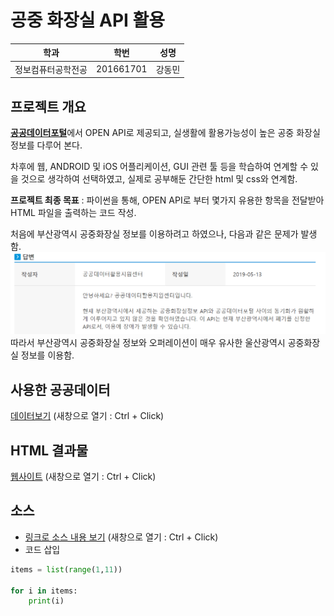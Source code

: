 # 공중 화장실 API 활용

학과 | 학번 | 성명
---- | ---- | ---- 
정보컴퓨터공학전공 |201661701 |강동민


## 프로젝트 개요
<strong>[공공데이터포털](https://data.go.kr)</strong>에서 OPEN API로 제공되고, 실생활에 활용가능성이 높은 공중 화장실 정보를 다루어 본다.

차후에 웹, ANDROID 및 iOS 어플리케이션, GUI 관련 툴 등을 학습하여 연계할 수 있을 것으로 생각하여 선택하였고,
실제로 공부해둔 간단한 html 및 css와 연계함.

<strong>프로젝트 최종 목표</strong> : 파이썬을 통해, OPEN API로 부터 몇가지 유용한 항목을 전달받아 HTML 파일을 출력하는 코드 작성.

처음에 부산광역시 공중화장실 정보를 이용하려고 하였으나, 다음과 같은 문제가 발생함.
![qna](./readmeimg/qna.PNG)
따라서 부산광역시 공중화장실 정보와 오퍼레이션이 매우 유사한 울산광역시 공중화장실 정보를 이용함.


## 사용한 공공데이터 
[데이터보기](http://data.ulsan.go.kr/rest/ulsantoilet/getUlsantoiletList?authApiKey=DEjz18TCYogpRgTo7XL5cAGOmLWhnd30DiWD%2BP2cqkUNMP%2F8%2FBNM4jxZ72gKpNNPG6XOAZzXcmg5kXATmq499g%3D%3D&numOfRows=9999)
(새창으로 열기 : Ctrl + Click)
## HTML 결과물
[웹사이트](https://gloomydumber.github.io/pyapihtmlalhpa/result.html)
(새창으로 열기 : Ctrl + Click)
## 소스
* [링크로 소스 내용 보기](https://github.com/gloomydumber/pyapihtmlalhpa/blob/master/toiletest.py) 
(새창으로 열기 : Ctrl + Click)
* 코드 삽입
~~~python
items = list(range(1,11))

for i in items:
    print(i)
~~~
